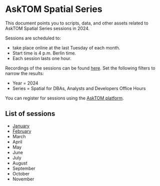 # AskTOM Spatial Series

This document points you to scripts, data, and other assets related to AskTOM Spatial Series sessions in 2024.

Sessions are scheduled to:

* take place online at the last Tuesday of each month.
* Start time is 4 p.m. Berlin time.
* Each session lasts one hour.

Recordings of the sessions can be found [here](https://asktom.oracle.com/ords/r/tech/catalog/videos). Set the following filters to narrow the results:

* Year = 2024
* Series = Spatial for DBAs, Analysts and Developers Office Hours

You can register for sessions using the [AskTOM platform](https://asktom.oracle.com/ords/r/tech/catalog/home).

## List of sessions

* [January](./01_SpatialDataSets/)
* [February](./02_OpenSourceGIS_and_Spatial)
* March
* April
* May
* June
* July
* August
* September
* October
* November
